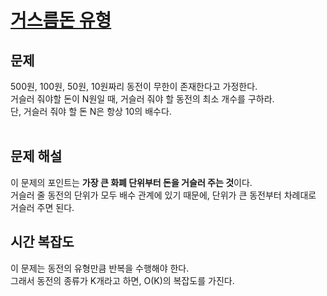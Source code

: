 # [거스름돈 유형](https://github.com/Java-Algorithm-Study-Group/this-is-coding-test/blob/main/seungjun/src/greedy/Example1.java)

## 문제

500원, 100원, 50원, 10원짜리 동전이 무한이 존재한다고 가정한다.<br>
거슬러 줘야할 돈이 N원일 때, 거슬러 줘야 할 동전의 최소 개수를 구하라.<br>
단, 거슬러 줘야 할 돈 N은 항상 10의 배수다.<br><br>

## 문제 해설

이 문제의 포인트는 **가장 큰 화폐 단위부터 돈을 거슬러 주는 것**이다.<br>
거슬러 줄 동전의 단위가 모두 배수 관계에 있기 때문에, 단위가 큰 동전부터 차례대로 거슬러 주면 된다.

## 시간 복잡도

이 문제는 동전의 유형만큼 반복을 수행해야 한다.<br>
그래서 동전의 종류가 K개라고 하면, O(K)의 복잡도를 가진다.
